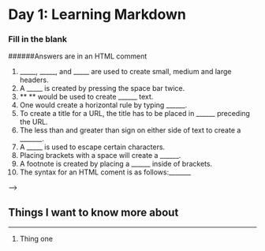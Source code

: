 # Day 1: Learning Markdown

### Fill in the blank  
######Answers are in an HTML comment


 1. _____, _____, and _____ are used to create small, medium and large headers. 
 2. A _____ is created by pressing the space bar twice.
 3. ** ** would be used to create ______ text.
 4. One would create a horizontal rule by typing ______.
 5. To create a title for a URL, the title has to be placed in ______ preceding the URL.
 6. The less than and greater than sign on either side of text to create a _______.
 7. A _____ is used to escape certain characters.
 8. Placing brackets with a space will create a ______.
 9. A footnote is created by placing a ______ inside of brackets.
 10. The syntax for an HTML coment is as follows:_______   

<!-- The Keybank: # ## ######, line break, bold, three dashes or stars or underlines, brackets, URL, backslash, checkbox, a carrot, <!-- --> -->


## Things I want to know more about
*** 
 1. Thing one
